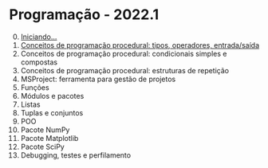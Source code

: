 # Programação - 2022.1

0. [Iniciando...](prog_aulas/prog_inicio.md)
1. [Conceitos de programação procedural: tipos, operadores, entrada/saída](claytonjasilva.github.io/prog_aulas/conceitos(1).md) 
2. Conceitos de programação procedural: condicionais simples e compostas
3. Conceitos de programação procedural: estruturas de repetição
4. MSProject: ferramenta para gestão de projetos
5. Funções
6. Módulos e pacotes
7. Listas
8. Tuplas e conjuntos
9. POO
10. Pacote NumPy
11. Pacote Matplotlib
12. Pacote SciPy
13. Debugging, testes e perfilamento
